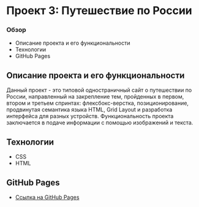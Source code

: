 # Проект 3: Путешествие по России

### Обзор
* Описание проекта и его функциональности
* Технологии
* GitHub Pages


## Описание проекта и его функциональности

Данный проект - это типовой одностраничный сайт о путешествии по России, направленный на закрепление тем, пройденных в первом, втором и третьем спринтах: флексбокс-верстка, позиционирование, продвинутая семантика языка HTML, Grid Layout и разработка интерфейса для разных устройств. Функциональность проекта заключается в подаче информации с помощью изображений и текста.

## Технологии
* CSS
* HTML

## GitHub Pages

* [Ссылка на GitHub Pages](https://evilya2505.github.io/russian-travel/)
